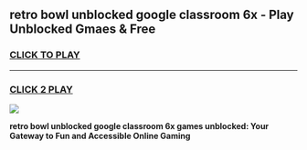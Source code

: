 
## retro bowl unblocked google classroom 6x - Play Unblocked Gmaes & Free
<h3>
<a href="https://news.freeplayer.one?title=retro_bowl_unblocked_google_classroom_6x&ref=23F">CLICK TO PLAY</a></h3>
<hr>

<h3>
<a href="https://news.freeplayer.one?title=retro_bowl_unblocked_google_classroom_6x&ref=23F">CLICK 2 PLAY</a>
  
</h3>

<a href="https://news.freeplayer.one?title=retro_bowl_unblocked_google_classroom_6x&ref=23F/"><img src="https://clearcache.store/games.png"></a>


**retro bowl unblocked google classroom 6x games unblocked: Your Gateway to Fun and Accessible Online Gaming**
